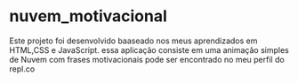 # nuvem_motivacional

Este projeto foi desenvolvido baaseado nos meus aprendizados em HTML,CSS e JavaScript. 
essa aplicação consiste em uma animação simples de Nuvem com frases motivacionais pode ser encontrado no meu perfil do repl.co
